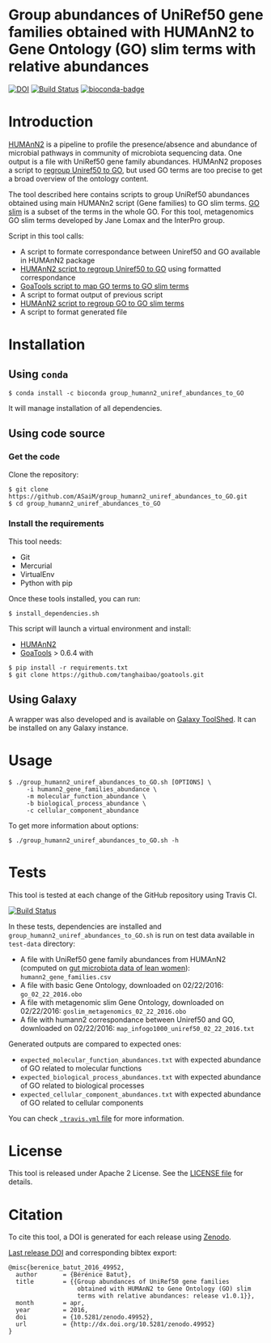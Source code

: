Group abundances of UniRef50 gene families obtained with HUMAnN2 to Gene Ontology (GO) slim terms with relative abundances
==========================================================================================================================

[![DOI](https://zenodo.org/badge/doi/10.5281/zenodo.49952.svg)](http://dx.doi.org/10.5281/zenodo.49952) [![Build Status](https://travis-ci.org/ASaiM/group_humann2_uniref_abundances_to_GO.svg?branch=master)](https://travis-ci.org/ASaiM/group_humann2_uniref_abundances_to_GO) [![bioconda-badge](https://img.shields.io/badge/install%20with-bioconda-brightgreen.svg?style=flat-square)](http://bioconda.github.io/recipes/group_humann2_uniref_abundances_to_GO/README.html?highlight=group_humann2_uniref_abundances_to_GO)

# Introduction

[HUMAnN2](http://huttenhower.sph.harvard.edu/humann2) is a pipeline to profile
the presence/absence and abundance of microbial pathways in community of microbiota
sequencing data. One output is a file with UniRef50 gene family abundances. 
HUMAnN2 proposes a script to [regroup Uniref50 to GO](http://huttenhower.sph.harvard.edu/humann2/manual#markdown-header-5-regroup-table-features), 
but used GO terms are too precise to get a broad overview of the ontology content.

The tool described here contains scripts to group UniRef50 abundances obtained 
using main HUMANn2 script (Gene families) to GO slim terms. [GO slim](http://geneontology.org/page/go-slim-and-subset-guide)
is a subset of the terms in the whole GO. For this tool, metagenomics GO slim terms
developed by Jane Lomax and the InterPro group.

Script in this tool calls:

- A script to formate correspondance between Uniref50 and GO available in HUMAnN2
package
- [HUMAnN2 script to regroup Uniref50 to GO](http://huttenhower.sph.harvard.edu/humann2/manual#markdown-header-5-regroup-table-features)
using formatted correspondance
- [GoaTools script to map GO terms to GO slim terms](https://github.com/tanghaibao/goatools)
- A script to format output of previous script
- [HUMAnN2 script to regroup GO to GO slim terms](http://huttenhower.sph.harvard.edu/humann2/manual#markdown-header-5-regroup-table-features)
- A script to format generated file

# Installation

## Using `conda`

```
$ conda install -c bioconda group_humann2_uniref_abundances_to_GO
```

It will manage installation of all dependencies.

## Using code source

### Get the code

Clone the repository:

```
$ git clone https://github.com/ASaiM/group_humann2_uniref_abundances_to_GO.git
$ cd group_humann2_uniref_abundances_to_GO
```

### Install the requirements

This tool needs:

- Git
- Mercurial
- VirtualEnv
- Python with pip

Once these tools installed, you can run:

```
$ install_dependencies.sh
```

This script will launch a virtual environment and install:

- [HUMAnN2](http://huttenhower.sph.harvard.edu/humann2/manual#markdown-header-initial-installation)
- [GoaTools](https://github.com/tanghaibao/goatools) > 0.6.4 with

```
$ pip install -r requirements.txt
$ git clone https://github.com/tanghaibao/goatools.git
```

## Using Galaxy

A wrapper was also developed and is available on [Galaxy ToolShed](https://toolshed.g2.bx.psu.edu/). It can be installed on any Galaxy instance.

# Usage 

```
$ ./group_humann2_uniref_abundances_to_GO.sh [OPTIONS] \ 
     -i humann2_gene_families_abundance \
     -m molecular_function_abundance \
     -b biological_process_abundance \
     -c cellular_component_abundance
```

To get more information about options:

```
$ ./group_humann2_uniref_abundances_to_GO.sh -h
```

# Tests

This tool is tested at each change of the GitHub repository using Travis CI.

[![Build Status](https://travis-ci.org/ASaiM/group_humann2_uniref_abundances_to_GO.svg?branch=master)](https://travis-ci.org/ASaiM/group_humann2_uniref_abundances_to_GO)

In these tests, dependencies are installed and `group_humann2_uniref_abundances_to_GO.sh` is run on test data available in `test-data` directory:

- A file with UniRef50 gene family abundances from HUMAnN2 (computed on [gut microbiota data of lean women](https://www.ebi.ac.uk/metagenomics/projects/SRP000319/samples/SRS000998/runs/SRR029687/results/versions/1.0)): `humann2_gene_families.csv`
- A file with basic Gene Ontology, downloaded on 02/22/2016: `go_02_22_2016.obo`
- A file with metagenomic slim Gene Ontology, downloaded on 02/22/2016: `goslim_metagenomics_02_22_2016.obo`
- A file with humann2 correspondance between Uniref50 and GO, downloaded on 02/22/2016: `map_infogo1000_uniref50_02_22_2016.txt`

Generated outputs are compared to expected ones:

- `expected_molecular_function_abundances.txt` with expected abundance of GO related to molecular functions
- `expected_biological_process_abundances.txt` with expected abundance of GO related to biological processes
- `expected_cellular_component_abundances.txt` with expected abundance of GO related to cellular components

You can check [`.travis.yml` file](https://raw.githubusercontent.com/ASaiM/group_humann2_uniref_abundances_to_GO/master/.travis.yml) for more information. 

# License 

This tool is released under Apache 2 License. See the [LICENSE file](https://raw.githubusercontent.com/ASaiM/group_humann2_uniref_abundances_to_GO/master/LICENSE)
for details.

# Citation

To cite this tool, a DOI is generated for each release using [Zenodo](https://zenodo.org/).

[Last release DOI](http://dx.doi.org/10.5281/zenodo.49952) and corresponding bibtex export:

```
@misc{berenice_batut_2016_49952,
  author       = {Bérénice Batut},
  title        = {{Group abundances of UniRef50 gene families 
                   obtained with HUMAnN2 to Gene Ontology (GO) slim
                   terms with relative abundances: release v1.0.1}},
  month        = apr,
  year         = 2016,
  doi          = {10.5281/zenodo.49952},
  url          = {http://dx.doi.org/10.5281/zenodo.49952}
}
```
